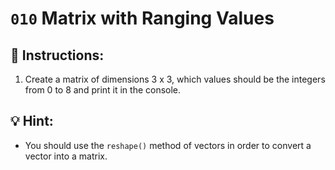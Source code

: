# `010` Matrix with Ranging Values

## 📝 Instructions:

1. Create a matrix of dimensions 3 x 3, which values should be the integers from 0 to 8 and print it in the console.

## 💡 Hint:

+ You should use the `reshape()` method of vectors in order to convert a vector into a matrix.